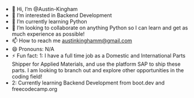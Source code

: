 - 👋 Hi, I’m @Austin-Kingham
- 👀 I’m interested in Backend Development
- 🌱 I’m currently learning Python
- 💞️ I’m looking to collaborate on anything Python so I can learn and get as much experience as possible!
- 📫 How to reach me austinkinghamm@gmail.com
- 😄 Pronouns: N/A
- ⚡ Fun fact: 1: I have a full time job as a Domestic and International Parts Shipper for Applied Materials, and use the platform SAP to ship these parts. I am looking to branch out and explore other opportunities in the coding field!
- 2: Currently learning Backend Development from boot.dev and freecodecamp.org

<!---
Austin-Kingham/Austin-Kingham is a ✨ special ✨ repository because its `README.md` (this file) appears on your GitHub profile.
You can click the Preview link to take a look at your changes.
--->
